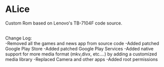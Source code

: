 # ALice
Custom Rom based on Lenovo's TB-7104F code source. 

<br>Change Log:</br>
-Removed all the games and news app from source code
-Added patched Google Play Store 
-Added patched Google Play Services
-Added native support for more media format (mkv,divx, etc....)  by adding a customized media library 
-Replaced Camera and other apps
-Added root permissions
